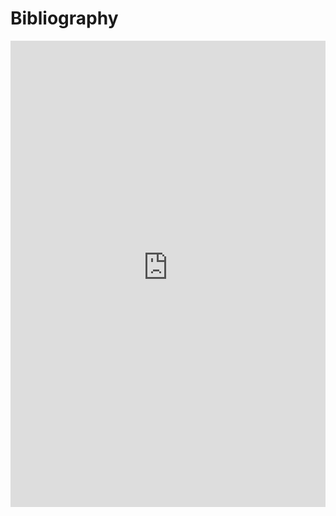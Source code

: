 # Bibliography

<!-- <object style="width:650px;height:800px;" type="text/html" -->
<!-- 	data="http://hal.archives-ouvertes.fr/Public/afficheRequetePubli.php?auteur_exp=Jean-Matthieu,Etancelin&CB_auteur=oui&CB_titre=oui&CB_article=oui&langue=English&tri_exp=typdoc&tri_exp2=annee_publi&tri_exp3=date_publi&ordre_aff=TA&Fen=Aff&css=http://jmetancelin.free.fr/myhal.css"></object> -->

<iframe src="https://haltools.archives-ouvertes.fr/Public/afficheRequetePubli.php?idHal=jean-matthieu-etancelin&CB_auteur=oui&CB_titre=oui&CB_article=oui&langue=English&tri_exp2=annee_publi&tri_exp=typdoc&tri_exp3=date_publi&ordre_aff=TA&Fen=Aff" width="100%"height="746px" frameborder="0"></iframe>
